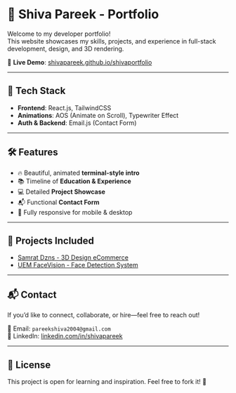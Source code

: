 # 💼 Shiva Pareek - Portfolio

Welcome to my developer portfolio!  
This website showcases my skills, projects, and experience in full-stack development, design, and 3D rendering.

🔗 **Live Demo**: [shivapareek.github.io/shivaportfolio](https://shivapareek.github.io/shivaportfolio/)

---

## 🚀 Tech Stack

- **Frontend**: React.js, TailwindCSS  
- **Animations**: AOS (Animate on Scroll), Typewriter Effect  
- **Auth & Backend**: Email.js (Contact Form) 


---

## 🛠️ Features

- 🔥 Beautiful, animated **terminal-style intro**
- 📚 Timeline of **Education & Experience**
- 💻 Detailed **Project Showcase**
- 📬 Functional **Contact Form** 
- 📱 Fully responsive for mobile & desktop


---

## 🧠 Projects Included

- [Samrat Dzns - 3D Design eCommerce](https://shivapareek.github.io/samratdzns-ecommerce/)
- [UEM FaceVision - Face Detection System](https://github.com/ShivaPareek/uem-facevision)

---

## 📬 Contact

If you’d like to connect, collaborate, or hire—feel free to reach out!

📧 Email: `pareekshiva2004@gmail.com`  
🔗 LinkedIn: [linkedin.com/in/shivapareek](https://linkedin.com/in/shivapareek)

---

## 📌 License

This project is open for learning and inspiration. Feel free to fork it! 🔁



